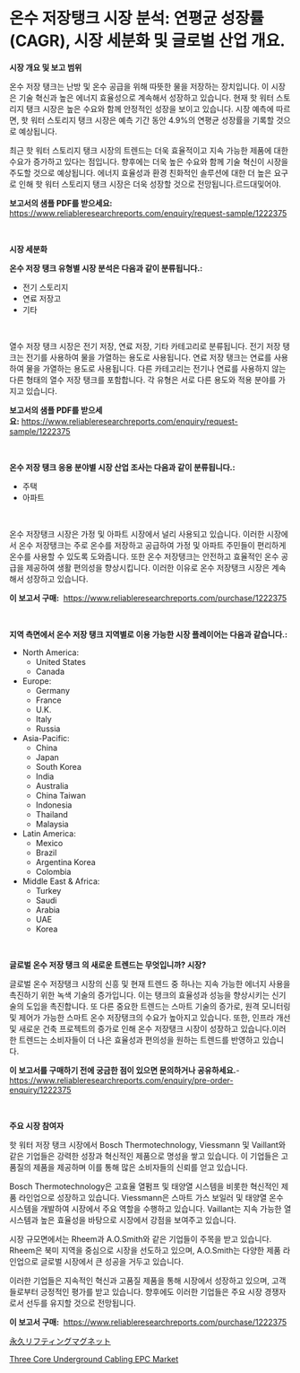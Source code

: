 <p><h1>온수 저장탱크 시장 분석: 연평균 성장률(CAGR), 시장 세분화 및 글로벌 산업 개요.</h1></p><p><strong>시장 개요 및 보고 범위</strong></p>
<p><p>온수 저장 탱크는 난방 및 온수 공급을 위해 따뜻한 물을 저장하는 장치입니다. 이 시장은 기술 혁신과 높은 에너지 효율성으로 계속해서 성장하고 있습니다. 현재 핫 워터 스토리지 탱크 시장은 높은 수요와 함께 안정적인 성장을 보이고 있습니다. 시장 예측에 따르면, 핫 워터 스토리지 탱크 시장은 예측 기간 동안 4.9%의 연평균 성장률을 기록할 것으로 예상됩니다. </p><p>최근 핫 워터 스토리지 탱크 시장의 트렌드는 더욱 효율적이고 지속 가능한 제품에 대한 수요가 증가하고 있다는 점입니다. 향후에는 더욱 높은 수요와 함께 기술 혁신이 시장을 주도할 것으로 예상됩니다. 에너지 효율성과 환경 친화적인 솔루션에 대한 더 높은 요구로 인해 핫 워터 스토리지 탱크 시장은 더욱 성장할 것으로 전망됩니다.르드대및어야.</p></p>
<p><strong>보고서의 샘플 PDF를 받으세요:</strong> <a href="https://www.reliableresearchreports.com/enquiry/request-sample/1222375">https://www.reliableresearchreports.com/enquiry/request-sample/1222375</a></p>
<p>&nbsp;</p>
<p><strong>시장 세분화</strong></p>
<p><strong>온수 저장 탱크 유형별 시장 분석은 다음과 같이 분류됩니다.:</strong></p>
<p><ul><li>전기 스토리지</li><li>연료 저장고</li><li>기타</li></ul></p>
<p>&nbsp;</p>
<p><p>열수 저장 탱크 시장은 전기 저장, 연료 저장, 기타 카테고리로 분류됩니다. 전기 저장 탱크는 전기를 사용하여 물을 가열하는 용도로 사용됩니다. 연료 저장 탱크는 연료를 사용하여 물을 가열하는 용도로 사용됩니다. 다른 카테고리는 전기나 연료를 사용하지 않는 다른 형태의 열수 저장 탱크를 포함합니다. 각 유형은 서로 다른 용도와 적용 분야를 가지고 있습니다.</p></p>
<p><strong>보고서의 샘플 PDF를 받으세요:</strong>&nbsp;<a href="https://www.reliableresearchreports.com/enquiry/request-sample/1222375">https://www.reliableresearchreports.com/enquiry/request-sample/1222375</a></p>
<p>&nbsp;</p>
<p><strong> 온수 저장 탱크 응용 분야별 시장 산업 조사는 다음과 같이 분류됩니다.:</strong></p>
<p><ul><li>주택</li><li>아파트</li></ul></p>
<p>&nbsp;</p>
<p><p>온수 저장탱크 시장은 가정 및 아파트 시장에서 널리 사용되고 있습니다. 이러한 시장에서 온수 저장탱크는 주로 온수를 저장하고 공급하여 가정 및 아파트 주민들이 편리하게 온수를 사용할 수 있도록 도와줍니다. 또한 온수 저장탱크는 안전하고 효율적인 온수 공급을 제공하여 생활 편의성을 향상시킵니다. 이러한 이유로 온수 저장탱크 시장은 계속해서 성장하고 있습니다.</p></p>
<p><strong>이 보고서 구매:</strong>&nbsp; <a href="https://www.reliableresearchreports.com/purchase/1222375">https://www.reliableresearchreports.com/purchase/1222375</a></p>
<p>&nbsp;</p>
<p><strong>지역 측면에서 온수 저장 탱크 지역별로 이용 가능한 시장 플레이어는 다음과 같습니다.:</strong></p>
<p><ul>
    <li>
        North America:
        <ul>
            <li>United States</li>
            <li>Canada</li>
        </ul>
    </li>
    <li>
        Europe:
        <ul>
            <li>Germany</li>
            <li>France</li>
            <li>U.K.</li>
            <li>Italy</li>
            <li>Russia</li>
        </ul>
    </li>
    <li>
        Asia-Pacific:
        <ul>
            <li>China</li>
            <li>Japan</li>
            <li>South Korea</li>
            <li>India</li>
            <li>Australia</li>
            <li>China Taiwan</li>
            <li>Indonesia</li>
            <li>Thailand</li>
            <li>Malaysia</li>
        </ul>
    </li>
    <li>
        Latin America:
        <ul>
            <li>Mexico</li>
            <li>Brazil</li>
            <li>Argentina Korea</li>
            <li>Colombia</li>
        </ul>
    </li>
    <li>
        Middle East & Africa:
        <ul>
            <li>Turkey</li>
            <li>Saudi</li>
            <li>Arabia</li>
            <li>UAE</li>
            <li>Korea</li>
        </ul>
    </li>
    </ul></p>
<p>&nbsp;</p>
<p><strong>글로벌 온수 저장 탱크 의 새로운 트렌드는 무엇입니까? 시장?</strong></p>
<p><p>글로벌 온수 저장탱크 시장의 신흥 및 현재 트렌드 중 하나는 지속 가능한 에너지 사용을 촉진하기 위한 녹색 기술의 증가입니다. 이는 탱크의 효율성과 성능을 향상시키는 신기술의 도입을 촉진합니다. 또 다른 중요한 트렌드는 스마트 기술의 증가로, 원격 모니터링 및 제어가 가능한 스마트 온수 저장탱크의 수요가 높아지고 있습니다. 또한, 인프라 개선 및 새로운 건축 프로젝트의 증가로 인해 온수 저장탱크 시장이 성장하고 있습니다.이러한 트렌드는 소비자들이 더 나은 효율성과 편의성을 원하는 트렌드를 반영하고 있습니다.</p></p>
<p><strong>이 보고서를 구매하기 전에 궁금한 점이 있으면 문의하거나 공유하세요.</strong>- <a href="https://www.reliableresearchreports.com/enquiry/pre-order-enquiry/1222375">https://www.reliableresearchreports.com/enquiry/pre-order-enquiry/1222375</a></p>
<p>&nbsp;</p>
<p><strong>주요 시장 참여자</strong></p>
<p><p>핫 워터 저장 탱크 시장에서 Bosch Thermotechnology, Viessmann 및 Vaillant와 같은 기업들은 강력한 성장과 혁신적인 제품으로 명성을 쌓고 있습니다. 이 기업들은 고품질의 제품을 제공하며 이를 통해 많은 소비자들의 신뢰를 얻고 있습니다.</p><p>Bosch Thermotechnology은 고효율 열펌프 및 태양열 시스템을 비롯한 혁신적인 제품 라인업으로 성장하고 있습니다. Viessmann은 스마트 가스 보일러 및 태양열 온수 시스템을 개발하여 시장에서 주요 역할을 수행하고 있습니다. Vaillant는 지속 가능한 열 시스템과 높은 효율성을 바탕으로 시장에서 강점을 보여주고 있습니다.</p><p>시장 규모면에서는 Rheem과 A.O.Smith와 같은 기업들이 주목을 받고 있습니다. Rheem은 북미 지역을 중심으로 시장을 선도하고 있으며, A.O.Smith는 다양한 제품 라인업으로 글로벌 시장에서 큰 성공을 거두고 있습니다.</p><p>이러한 기업들은 지속적인 혁신과 고품질 제품을 통해 시장에서 성장하고 있으며, 고객들로부터 긍정적인 평가를 받고 있습니다. 향후에도 이러한 기업들은 주요 시장 경쟁자로서 선두를 유지할 것으로 전망됩니다.</p></p>
<p><strong>이 보고서 구매:</strong>&nbsp;&nbsp;<a href="https://www.reliableresearchreports.com/purchase/1222375">https://www.reliableresearchreports.com/purchase/1222375</a></p>
<p><p><a href="https://github.com/xemfu2379520/Market-Research-Report-List-1/blob/main/854628516646.md">永久リフティングマグネット</a></p><p><a href="https://github.com/ChiragRP21/Market-Research-Report-List-4/blob/main/three-core-underground-cabling-epc-market.md">Three Core Underground Cabling EPC Market</a></p></p>
